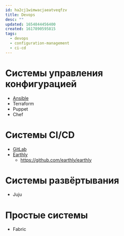 ```yaml
---
id: ha2cj1wimwacjaeatveqfzv
title: Devops
desc: ""
updated: 1654844456400
created: 1617890595815
tags:
  - devops
  - configuration-management
  - ci-cd
---
```


# Системы управления конфигурацией

* [Ansible](devops.ansible.md)
* Terraform
* Puppet
* Chef

# Системы CI/CD

* [GitLab](./devops.gitlab.md)
* [Earthly](https://earthly.dev)
    * https://github.com/earthly/earthly

# Системы развёртывания

* Juju

# Простые системы

* Fabric
